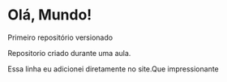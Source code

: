 # Olá, Mundo!
 Primeiro repositório versionado

 Repositorio criado durante uma aula.
 
 Essa linha eu adicionei diretamente no site.Que impressionante
